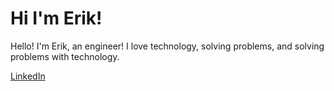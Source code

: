 # Hi I'm Erik!

Hello! I'm Erik, an engineer! I love technology, solving problems, and solving problems with technology.

<!-- [Portfolio](https://www.erik-longuepee.com/) -->

[LinkedIn](https://www.linkedin.com/in/erik-longuepee/)

<!-- [Twitter](https://twitter.com/ErikLonguepee) -->
